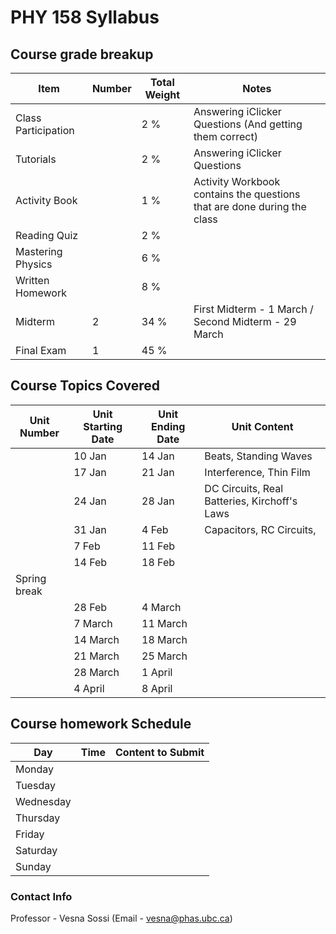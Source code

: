 # PHY 158 Syllabus

## Course grade breakup

| Item                | Number | Total Weight | Notes                                                                   |
| ------------------- | ------ | ------------ | ----------------------------------------------------------------------- |
| Class Participation |        | 2 %          | Answering iClicker Questions (And getting them correct)                 |
| Tutorials           |        | 2 %          | Answering iClicker Questions                                            |
| Activity Book       |        | 1 %          | Activity Workbook contains the questions that are done during the class |
| Reading Quiz        |        | 2 %          |                                                                         |
| Mastering Physics   |        | 6 %          |                                                                         |
| Written Homework    |        | 8 %          |                                                                         |
| Midterm             | 2      | 34 %         | First Midterm - 1 March / Second Midterm - 29 March                     |
| Final Exam          | 1      | 45 %         |                                                                         |


## Course Topics Covered

| Unit Number  | Unit Starting Date | Unit Ending Date | Unit Content                                 |
| ------------ | ------------------ | ---------------- | -------------------------------------------- |
|              | 10 Jan             | 14 Jan           | Beats, Standing Waves                        |
|              | 17 Jan             | 21 Jan           | Interference, Thin Film                      |
|              | 24 Jan             | 28 Jan           | DC Circuits, Real Batteries, Kirchoff's Laws |
|              | 31 Jan             | 4 Feb            | Capacitors, RC Circuits,                                             |
|              | 7 Feb              | 11 Feb           |                                              |
|              | 14 Feb             | 18 Feb           |                                              |
| Spring break |                    |                  |                                              |
|              | 28 Feb             | 4 March          |                                              |
|              | 7 March            | 11 March         |                                              |
|              | 14 March           | 18 March         |                                              |
|              | 21 March           | 25 March         |                                              |
|              | 28 March           | 1 April          |                                              |
|              | 4 April            | 8 April          |                                              |




## Course homework Schedule
| Day       | Time | Content to Submit |
| --------- | ---- | ----------------- |
| Monday    |      |                   |
| Tuesday   |      |                   |
| Wednesday |      |                   |
| Thursday  |      |                   |
| Friday    |      |                   |
| Saturday  |      |                   |
| Sunday    |      |                   |


### Contact Info

Professor - Vesna Sossi (Email - vesna@phas.ubc.ca)

